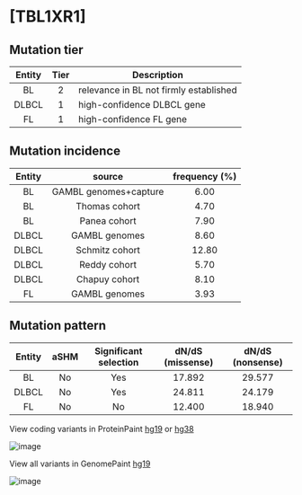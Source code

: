 # [TBL1XR1]

## Mutation tier

|Entity|Tier|Description                           |
|:------:|:----:|--------------------------------------|
|BL    |2   |relevance in BL not firmly established|
|DLBCL |1   |high-confidence DLBCL gene            |
|FL    |1   |high-confidence FL gene               |
## Mutation incidence

|Entity|source               |frequency (%)|
|:------:|:---------------------:|:-------------:|
|BL    |GAMBL genomes+capture| 6.00        |
|BL    |Thomas cohort        | 4.70        |
|BL    |Panea cohort         | 7.90        |
|DLBCL |GAMBL genomes        | 8.60        |
|DLBCL |Schmitz cohort       |12.80        |
|DLBCL |Reddy cohort         | 5.70        |
|DLBCL |Chapuy cohort        | 8.10        |
|FL    |GAMBL genomes        | 3.93        |

## Mutation pattern

|Entity|aSHM|Significant selection|dN/dS (missense)|dN/dS (nonsense)|
|:------:|:----:|:---------------------:|:----------------:|:----------------:|
|BL    |No  |Yes                  |17.892          |29.577          |
|DLBCL |No  |Yes                  |24.811          |24.179          |
|FL    |No  |No                   |12.400          |18.940          |



View coding variants in ProteinPaint [hg19](https://www.bcgsc.ca/downloads/morinlab/GAMBL/test/genes/TBL1XR1_protein.html)  or [hg38](https://www.bcgsc.ca/downloads/morinlab/GAMBL/test/genes/TBL1XR1_protein_hg38.html)

![image](../../images/proteinpaint/TBL1XR1_NM_024665.svg)

View all variants in GenomePaint [hg19](https://www.bcgsc.ca/downloads/morinlab/GAMBL/test/genes/TBL1XR1.html)

![image](../../images/proteinpaint/TBL1XR1.svg)
